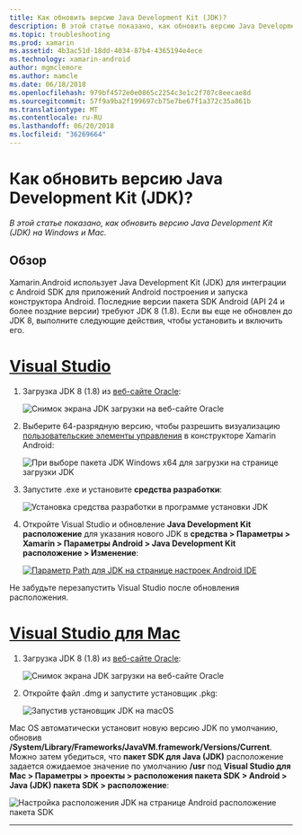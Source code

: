 ```yaml
---
title: Как обновить версию Java Development Kit (JDK)?
description: В этой статье показано, как обновить версию Java Development Kit (JDK) на Windows и Mac.
ms.topic: troubleshooting
ms.prod: xamarin
ms.assetid: 4b3ac51d-18dd-4034-87b4-4365194e4ece
ms.technology: xamarin-android
author: mgmclemore
ms.author: mamcle
ms.date: 06/18/2018
ms.openlocfilehash: 979bf4572e0e0865c2254c3e1c2f707c8eecae8d
ms.sourcegitcommit: 57f9a9ba2f199697cb75e7be67f1a372c35a861b
ms.translationtype: MT
ms.contentlocale: ru-RU
ms.lasthandoff: 06/20/2018
ms.locfileid: "36269664"
---
```

# <a name="how-do-i-update-the-java-development-kit-jdk-version"></a>Как обновить версию Java Development Kit (JDK)?

_В этой статье показано, как обновить версию Java Development Kit (JDK) на Windows и Mac._

## <a name="overview"></a>Обзор

Xamarin.Android использует Java Development Kit (JDK) для интеграции с Android SDK для приложений Android построения и запуска конструктора Android. Последние версии пакета SDK Android (API 24 и более поздние версии) требуют JDK 8 (1.8). Если вы еще не обновлен до JDK 8, выполните следующие действия, чтобы установить и включить его.

# <a name="visual-studiotabvswin"></a>[Visual Studio](#tab/vswin)

1.  Загрузка JDK 8 (1.8) из [веб-сайте Oracle](http://www.oracle.com/technetwork/java/javase/downloads/index.html):

    ![Снимок экрана JDK загрузки на веб-сайте Oracle](update-jdk-images/image1.png)

2.  Выберите 64-разрядную версию, чтобы разрешить визуализацию [пользовательские элементы управления](https://developer.xamarin.com/releases/vs/xamarin.vs_4/xamarin.vs_4.2/#androiddesignercustomcontrols) в конструкторе Xamarin Android:

    ![При выборе пакета JDK Windows x64 для загрузки на странице загрузки JDK](update-jdk-images/image2.png)

3.  Запустите .exe и установите **средства разработки**:

    ![Установка средства разработки в программе установки JDK](update-jdk-images/image3.png)

4.  Откройте Visual Studio и обновление **Java Development Kit расположение** для указания нового JDK в **средства > Параметры > Xamarin > Параметры Android > Java Development Kit расположение > Изменение**:

    [![Параметр Path для JDK на странице настроек Android IDE](update-jdk-images/image4-sml.png)](update-jdk-images/image4.png#lightbox)

Не забудьте перезапустить Visual Studio после обновления расположения.

# <a name="visual-studio-for-mactabvsmac"></a>[Visual Studio для Mac](#tab/vsmac)

1.  Загрузка JDK 8 (1.8) из [веб-сайте Oracle](http://www.oracle.com/technetwork/java/javase/downloads/index.html):

    ![Снимок экрана JDK загрузки на веб-сайте Oracle](update-jdk-images/image1.png)

2.  Откройте файл .dmg и запустите установщик .pkg:

    ![Запустив установщик JDK на macOS](update-jdk-images/image5.png)

Mac OS автоматически установит новую версию JDK по умолчанию, обновив **/System/Library/Frameworks/JavaVM.framework/Versions/Current**. Можно затем убедиться, что **пакет SDK для Java (JDK)** расположение задается ожидаемое значение по умолчанию **/usr** под **Visual Studio для Mac > Параметры > проекты > расположения пакета SDK > Android > Java (JDK) пакета SDK > расположение**:

![Настройка расположения JDK на странице Android расположение пакета SDK](update-jdk-images/image6.png)

-----

